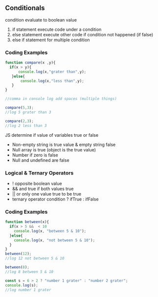 ## Conditionals  
condition evaluate to boolean value
  1. if statement execute code under a condition
  2. else statement execute other code if condition not happened (if false)
  3. else if statement for multiple condition
     
### Coding Examples
```javascript
function compare(x ,y){
  if(x > y){
      console.log(x,"grater than",y);
   }else{
       console.log(x,"less than",y);
   }
}

//comma in console log add spaces (multiple things)

compare(5,3);
//log 5 grater than 3

compare(2,3);
//log 2 less than 3
```
JS determine if value of variables true or false
  - Non-empty string is true value & empty string false
  - Null array is true (object is the true value)
  - Number if zero is false
  - Null and undefined are false

### Logical & Ternary Operators
- ! opposite boolean value 
- && and true if both values true 
- || or only one value true to be true 
- ternary operator condition ? ifTrue : ifFalse
### Coding Examples
```javascript
function between(x){
  if(x > 5 &&  < 10
    console.log(x, "between 5 & 10");
  }else{
    console.log(x, "not between 5 & 10");
  }
}
between(12);
//log 12 not between 5 & 10

between(8);
//log 8 between 5 & 10

const s = 6 > 2 ? "number 1 grater" : "number 2 grater";
console.log(s);
//log number 1 grater

```

